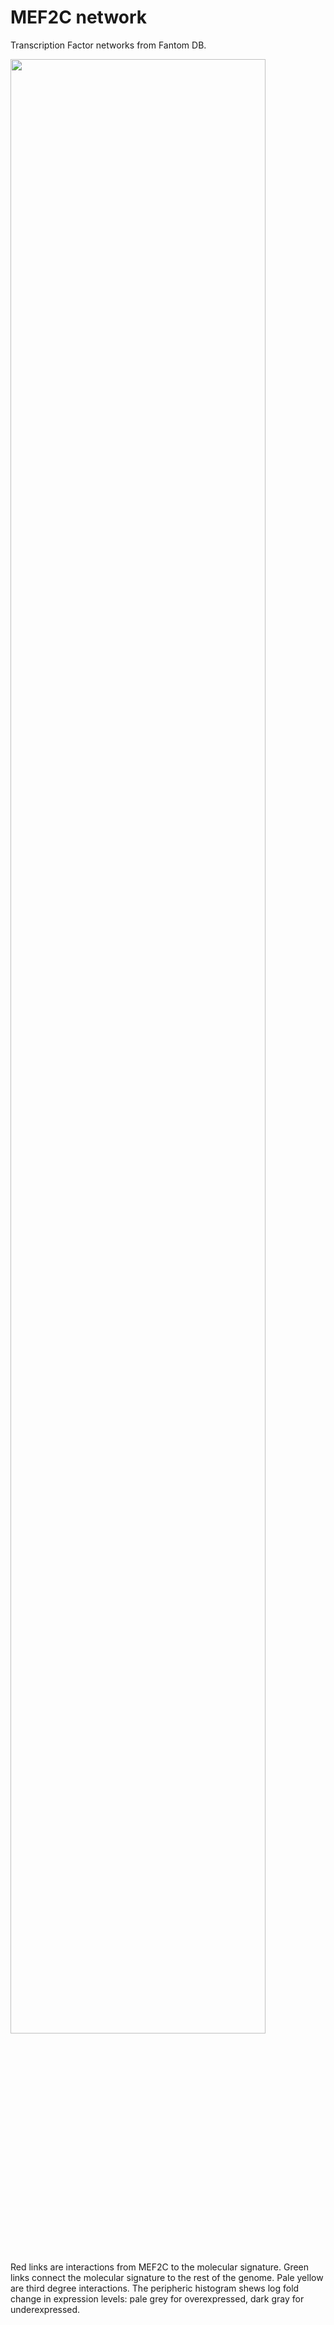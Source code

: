 # MEF2C network

Transcription Factor networks from Fantom DB.

<img src="mef2c_circos.png" width="90%">

Red links are interactions from MEF2C to the molecular signature.
Green links connect the molecular signature to the rest of the genome.
Pale yellow are third degree interactions. The peripheric histogram
shews log fold change in expression levels: pale grey for
overexpressed, dark gray for underexpressed.
